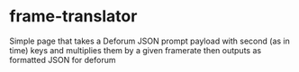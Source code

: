 # frame-translator

Simple page that takes a Deforum JSON prompt payload with second (as in time) keys and multiplies them by a given framerate then outputs as formatted JSON for deforum
